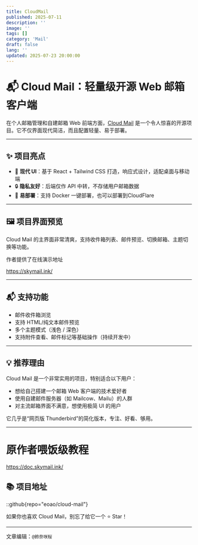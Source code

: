 ```yaml
---
title: CloudMail
published: 2025-07-11
description: ''
image: ''
tags: []
category: 'Mail'
draft: false 
lang: ''
updated: 2025-07-23 20:00:00
---
```

# 📬 Cloud Mail：轻量级开源 Web 邮箱客户端

在个人邮箱管理和自建邮箱 Web 前端方面，[Cloud Mail](https://github.com/eoao/cloud-mail) 是一个令人惊喜的开源项目。它不仅界面现代简洁，而且配置轻量、易于部署。



---

## ✨ 项目亮点

- 🌈 **现代 UI**：基于 React + Tailwind CSS 打造，响应式设计，适配桌面与移动端
- 🔒 **隐私友好**：后端仅作 API 中转，不存储用户邮箱数据
- 🔧 **易部署**：支持 Docker 一键部署，也可以部署到CloudFlare

---

## 🖼️ 项目界面预览

Cloud Mail 的主界面非常清爽，支持收件箱列表、邮件预览、切换邮箱、主题切换等功能。

作者提供了在线演示地址

https://skymail.ink/

---



## 📬 支持功能

- 邮件收件箱浏览
- 支持 HTML/纯文本邮件预览
- 多个主题模式（浅色 / 深色）
- 支持附件查看、邮件标记等基础操作（持续开发中）

---

## 💡 推荐理由

Cloud Mail 是一个非常实用的项目，特别适合以下用户：

- 想给自己搭建一个邮箱 Web 客户端的技术爱好者
- 使用自建邮件服务器（如 Mailcow、Mailu）的人群
- 对主流邮箱界面不满意，想使用极简 UI 的用户

它几乎是“网页版 Thunderbird”的简化版本，专注、好看、够用。

---

# 原作者喂饭级教程

https://doc.skymail.ink/


## 📚 项目地址

::github{repo="eoao/cloud-mail"}

如果你也喜欢 Cloud Mail，别忘了给它一个 ⭐️ Star！

---



文章编辑：`@鈴奈咲桜`